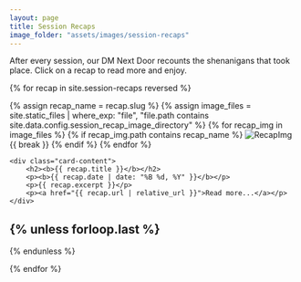 ```yaml
---
layout: page
title: Session Recaps
image_folder: "assets/images/session-recaps"
---
```


<link rel="stylesheet" href="{{ '/assets/css/main.css' | relative_url }}">

After every session, our DM Next Door recounts the shenanigans that took place.  Click on a recap to read more and enjoy.

{% for recap in site.session-recaps reversed %}

<div class="card">
    <div class="card-image">
        {% assign recap_name = recap.slug %}
        {% assign image_files = site.static_files | where_exp: "file", "file.path contains site.data.config.session_recap_image_directory" %}
        {% for recap_img in image_files %}
            {% if recap_img.path contains recap_name %}
                <img src="{{ recap_img.path | relative_url }}" alt="RecapImg" />
                {{ break }}
            {% endif %}
        {% endfor %}
    </div>

    <div class="card-content">
        <h2><b>{{ recap.title }}</b></h2>
        <p><b>{{ recap.date | date: "%B %d, %Y" }}</b></p>
        <p>{{ recap.excerpt }}</p>
        <p><a href="{{ recap.url | relative_url }}">Read more...</a></p>
    </div>
</div>

{% unless forloop.last %}
---
{% endunless %}

{% endfor %}
